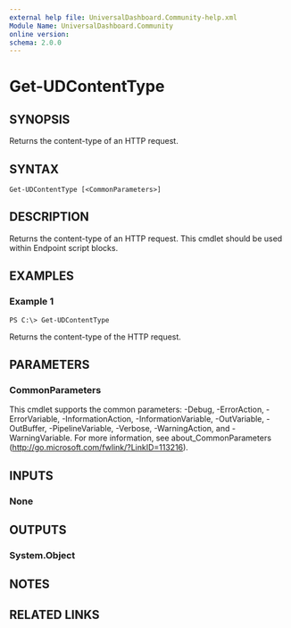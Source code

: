 ```yaml
---
external help file: UniversalDashboard.Community-help.xml
Module Name: UniversalDashboard.Community
online version: 
schema: 2.0.0
---
```


# Get-UDContentType

## SYNOPSIS
Returns the content-type of an HTTP request.

## SYNTAX

```
Get-UDContentType [<CommonParameters>]
```

## DESCRIPTION
Returns the content-type of an HTTP request. This cmdlet should be used within Endpoint script blocks.

## EXAMPLES

### Example 1
```
PS C:\> Get-UDContentType
```

Returns the content-type of the HTTP request.

## PARAMETERS

### CommonParameters
This cmdlet supports the common parameters: -Debug, -ErrorAction, -ErrorVariable, -InformationAction, -InformationVariable, -OutVariable, -OutBuffer, -PipelineVariable, -Verbose, -WarningAction, and -WarningVariable. For more information, see about_CommonParameters (http://go.microsoft.com/fwlink/?LinkID=113216).

## INPUTS

### None

## OUTPUTS

### System.Object

## NOTES

## RELATED LINKS


